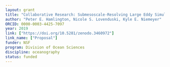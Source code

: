 ```yaml
---
layout: grant
title: "Collaborative Research: Submesoscale-Resolving Large Eddy Simulations Using Reduced Biogeochemical Models"
author: "Peter E. Hamlington, Nicole S. Lovenduski, Kyle E. Niemeyer"
ORCID: 0000-0003-4425-7097
year: 2019
link: ["https://doi.org/10.5281/zenodo.3460972"]
link_name: ["Proposal"]
funder: NSF
program: Division of Ocean Sciences
discipline: oceanography
status: funded
---
```

